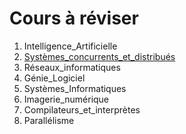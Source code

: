 Cours à réviser
==================

1. Intelligence_Artificielle
2. [Systèmes_concurrents_et_distribués](Systèmes_concurrents_et_distribués)
3. Réseaux_informatiques
4. Génie_Logiciel
5. Systèmes_Informatiques
6. Imagerie_numérique
7. Compilateurs_et_interprètes
8. Parallélisme
